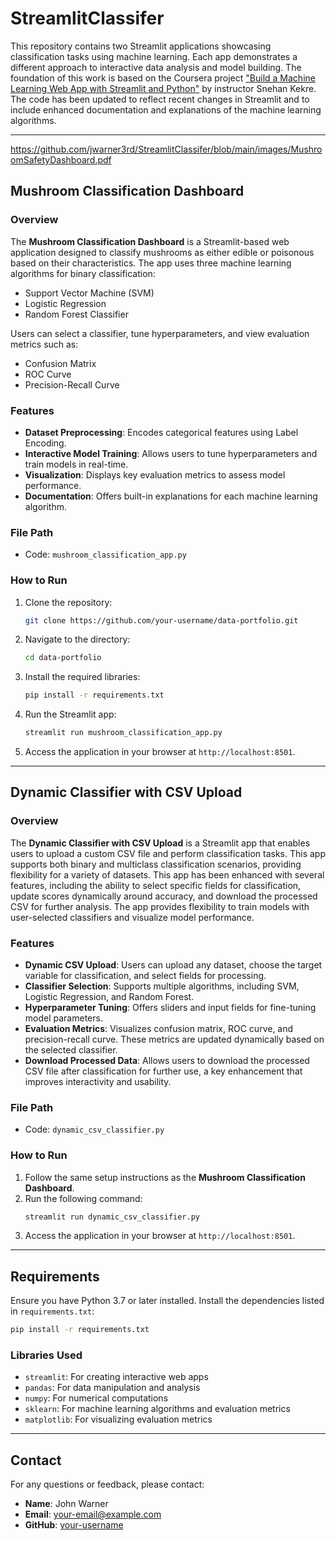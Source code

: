 # StreamlitClassifer

This repository contains two Streamlit applications showcasing classification tasks using machine learning. Each app demonstrates a different approach to interactive data analysis and model building. The foundation of this work is based on the Coursera project ["Build a Machine Learning Web App with Streamlit and Python"](https://www.coursera.org/projects/machine-learning-streamlit-python) by instructor Snehan Kekre. The code has been updated to reflect recent changes in Streamlit and to include enhanced documentation and explanations of the machine learning algorithms.

---
<object data="https://github.com/jwarner3rd/StreamlitClassifer/blob/main/images/MushroomSafetyDashboard.pdf" width="1000" height="1000" type='application/pdf'></object>
https://github.com/jwarner3rd/StreamlitClassifer/blob/main/images/MushroomSafetyDashboard.pdf

## Mushroom Classification Dashboard

### Overview
The **Mushroom Classification Dashboard** is a Streamlit-based web application designed to classify mushrooms as either edible or poisonous based on their characteristics. The app uses three machine learning algorithms for binary classification:
- Support Vector Machine (SVM)
- Logistic Regression
- Random Forest Classifier

Users can select a classifier, tune hyperparameters, and view evaluation metrics such as:
- Confusion Matrix
- ROC Curve
- Precision-Recall Curve

### Features
- **Dataset Preprocessing**: Encodes categorical features using Label Encoding.
- **Interactive Model Training**: Allows users to tune hyperparameters and train models in real-time.
- **Visualization**: Displays key evaluation metrics to assess model performance.
- **Documentation**: Offers built-in explanations for each machine learning algorithm.

### File Path
- Code: `mushroom_classification_app.py`

### How to Run
1. Clone the repository:
    ```bash
    git clone https://github.com/your-username/data-portfolio.git
    ```
2. Navigate to the directory:
    ```bash
    cd data-portfolio
    ```
3. Install the required libraries:
    ```bash
    pip install -r requirements.txt
    ```
4. Run the Streamlit app:
    ```bash
    streamlit run mushroom_classification_app.py
    ```
5. Access the application in your browser at `http://localhost:8501`.

---

## Dynamic Classifier with CSV Upload

### Overview
The **Dynamic Classifier with CSV Upload** is a Streamlit app that enables users to upload a custom CSV file and perform classification tasks. This app supports both binary and multiclass classification scenarios, providing flexibility for a variety of datasets. This app has been enhanced with several features, including the ability to select specific fields for classification, update scores dynamically around accuracy, and download the processed CSV for further analysis. The app provides flexibility to train models with user-selected classifiers and visualize model performance.

### Features
- **Dynamic CSV Upload**: Users can upload any dataset, choose the target variable for classification, and select fields for processing.
- **Classifier Selection**: Supports multiple algorithms, including SVM, Logistic Regression, and Random Forest.
- **Hyperparameter Tuning**: Offers sliders and input fields for fine-tuning model parameters.
- **Evaluation Metrics**: Visualizes confusion matrix, ROC curve, and precision-recall curve. These metrics are updated dynamically based on the selected classifier.
- **Download Processed Data**: Allows users to download the processed CSV file after classification for further use, a key enhancement that improves interactivity and usability.

### File Path
- Code: `dynamic_csv_classifier.py`

### How to Run
1. Follow the same setup instructions as the **Mushroom Classification Dashboard**.
2. Run the following command:
    ```bash
    streamlit run dynamic_csv_classifier.py
    ```
3. Access the application in your browser at `http://localhost:8501`.

---

## Requirements
Ensure you have Python 3.7 or later installed. Install the dependencies listed in `requirements.txt`:
```bash
pip install -r requirements.txt
```

### Libraries Used
- `streamlit`: For creating interactive web apps
- `pandas`: For data manipulation and analysis
- `numpy`: For numerical computations
- `sklearn`: For machine learning algorithms and evaluation metrics
- `matplotlib`: For visualizing evaluation metrics

---

## Contact
For any questions or feedback, please contact:
- **Name**: John Warner
- **Email**: [your-email@example.com](mailto:your-email@example.com)
- **GitHub**: [your-username](https://github.com/your-username)

